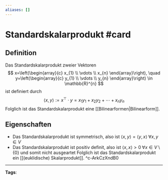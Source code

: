 ```yaml
---
aliases: []
---
```


# Standardskalarprodukt #card
## Definition
Das Standardskalarprodukt zweier Vektoren
$$
x=\left(\begin{array}{c}
x_{1} \\
\vdots \\
x_{n}
\end{array}\right), \quad y=\left(\begin{array}{c}
y_{1} \\
\vdots \\
y_{n}
\end{array}\right) \in \mathbb{R}^{n}
$$
ist definiert durch
$$
\langle x, y\rangle:=x^{\top} \cdot y=x_{1} y_{1}+x_{2} y_{2}+\cdots+x_{n} y_{n}
$$
Folglich ist das Standardskalarprodukt eine [[Bilinearformen|Bilinearform]].
## Eigenschaften
- Das Standardskalarprodukt ist symmetrisch, also ist $\langle x, y\rangle = \langle y, x\rangle \; \forall x,y \in V$
- Das Standardskalarprodukt ist positiv definit, also ist $\langle x, x\rangle \gt 0 \; \forall x \in V \setminus \{0\}$ und somit nicht ausgeartet
Folglich ist das Standardskalarprodukt ein [[(euklidische) Skalarprodukt]].
^c-ArkCzXndB0
---
**Tags**: 